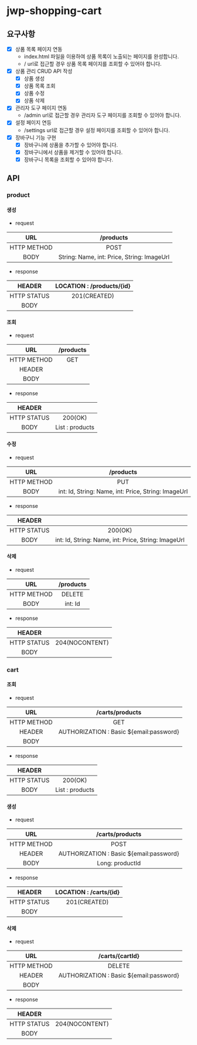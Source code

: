 # jwp-shopping-cart

## 요구사항
- [x] 상품 목록 페이지 연동
  - index.html 파일을 이용하여 상품 목록이 노출되는 페이지를 완성합니다.
  - / url로 접근할 경우 상품 목록 페이지를 조회할 수 있어야 합니다.
- [x] 상품 관리 CRUD API 작성
  - [x] 상품 생성
  - [x] 상품 목록 조회
  - [x] 상품 수정
  - [x] 상품 삭제
- [x] 관리자 도구 페이지 연동
  - /admin url로 접근할 경우 관리자 도구 페이지를 조회할 수 있어야 합니다.
- [x] 설정 페이지 연등
  - /settings url로 접근할 경우 설정 페이지를 조회할 수 있어야 합니다.
- [x] 장바구니 기능 구현
  - [x] 장바구니에 상품을 추가할 수 있어야 합니다.
  - [x] 장바구니에서 상품을 제거할 수 있어야 합니다.
  - [x] 장바구니 목록을 조회할 수 있어야 합니다.

## API

### product

#### 생성

- request

|     URL     |                  /products                  |
|:---:|:-------------------------------------------:|
| HTTP METHOD |                    POST                     |
 | BODY | String: Name,  int: Price, String: ImageUrl |

- response

|   HEADER    | LOCATION : /products/{id} |
|:-----------:|:-------------------------:|
| HTTP STATUS |       201(CREATED)        |
| BODY |                           |


#### 조회

- request

|     URL     |                /products                |
|:-----------:|:---------------------------------------:|
| HTTP METHOD |                   GET                   |
|   HEADER    |  |
|    BODY     |                                         |

- response

|   HEADER    |                                  |
|:-----------:|:--------------------------------:|
| HTTP STATUS |             200(OK)              |
| BODY | List<ProductResponse> : products |



#### 수정

- request

|     URL     |                      /products                       |
|:---:|:----------------------------------------------------:|
| HTTP METHOD |                         PUT                          |
| BODY | int: Id, String: Name,  int: Price, String: ImageUrl |

- response

|   HEADER    |          |
|:-----------:|:--------:|
| HTTP STATUS | 200(OK)  |
| BODY | int: Id, String: Name,  int: Price, String: ImageUrl  |


#### 삭제

- request

|     URL     | /products |
|:---:|:---------:|
| HTTP METHOD |  DELETE   |
| BODY |  int: Id  |

- response

|   HEADER    |  |
|:-----------:|:------------------------:|
| HTTP STATUS |      204(NOCONTENT)      |
| BODY |                          |


### cart


#### 조회

- request

|     URL     |             /carts/products             |
|:-----------:|:---------------------------------------:|
| HTTP METHOD |                   GET                   |
|   HEADER    | AUTHORIZATION : Basic ${email:password} |
|    BODY     |                        |

- response

|   HEADER    |                       |
|:-----------:|:---------------------:|
| HTTP STATUS |        200(OK)        |
| BODY | List<CartResponse> : products |


#### 생성

- request

|     URL     |             /carts/products             |
|:-----------:|:---------------------------------------:|
| HTTP METHOD |                  POST                   |
|   HEADER    | AUTHORIZATION : Basic ${email:password} |
|    BODY     |             Long: productId             |

- response

|   HEADER    | LOCATION : /carts/{id} |
|:-----------:|:----------------------:|
| HTTP STATUS |      201(CREATED)      |
| BODY |                        |

#### 삭제

- request

|     URL     |             /carts/{cartId}             |
|:---:|:---------------------------------------:|
| HTTP METHOD |                 DELETE                  |
|   HEADER    | AUTHORIZATION : Basic ${email:password} |
| BODY |                                         |

- response

|   HEADER    |  |
|:-----------:|:------------------------:|
| HTTP STATUS |      204(NOCONTENT)      |
| BODY |                          |
